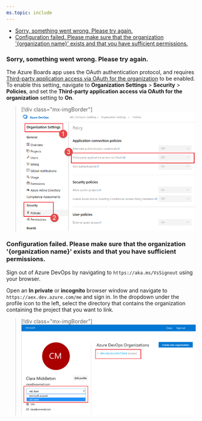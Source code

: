 ```yaml
---
ms.topic: include
---
```


* [Sorry, something went wrong. Please try again.](#sorry-something-went-wrong-please-try-again)
* [Configuration failed. Please make sure that the organization '{organization name}' exists and that you have sufficient 
permissions.](#configuration-failed-please-make-sure-that-the-organization-organization-name-exists-and-that-you-have-sufficient-permissions)

### Sorry, something went wrong. Please try again.

The Azure Boards app uses the OAuth authentication protocol, and requires [Third-party application access via OAuth for the 
organization](/azure/devops/organizations/accounts/change-application-access-policies#change-application-access-policies) to be enabled. 
To enable this setting, navigate to **Organization Settings** > **Security** > **Policies**, and set the **Third-party application access
 via OAuth for the organization** setting to **On**.

> [!div class="mx-imgBorder"]
> ![Enable the Third-party application access via OAuth for the organization setting](../_img/troubleshooting/third-party-app-consent.png)

### Configuration failed. Please make sure that the organization '{organization name}' exists and that you have sufficient permissions.

Sign out of Azure DevOps by navigating to `https://aka.ms/VsSignout` using your browser.

Open an **In private** or **incognito** browser window and navigate to `https://aex.dev.azure.com/me` and sign in. In the dropdown under the profile 
icon to the left, select the directory that contains the organization containing the project that you want to link.

> [!div class="mx-imgBorder"]
> ![Select the directory that contains the organization that contains the project](../_img/troubleshooting/profile-page.png)